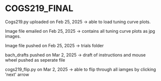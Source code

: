 # COGS219_FINAL

Cogs219.py uploaded on Feb 25, 2025 -> able to load tuning curve plots. 


Image file emailed on Feb 25, 2025 -> contains all tuning curve plots as jpg images. 

Image file pushed on Feb 25, 2025 -> trials folder 

bach_drafts pushed on Mar 2, 2025 -> draft of instructions and mouse wheel pushed as seperate file

cogs219_flip.py on Mar 2, 2025 -> able to flip through all iamges by clicking 'next' arrow

